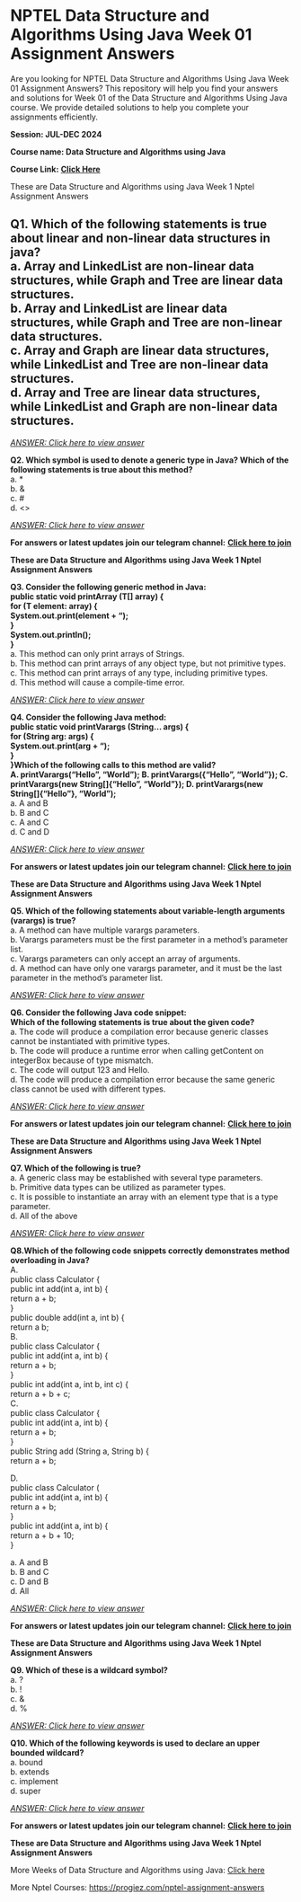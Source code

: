 # NPTEL Data Structure and Algorithms Using Java Week 01 Assignment Answers

Are you looking for NPTEL Data Structure and Algorithms Using Java Week 01 Assignment Answers? This repository will help you find your answers and solutions for Week 01 of the Data Structure and Algorithms Using Java course. We provide detailed solutions to help you complete your assignments efficiently.

**Session: JUL-DEC 2024**

**Course name: Data Structure and Algorithms using Java**

**Course Link:** [**Click Here**](https://onlinecourses.nptel.ac.in/noc24_cs96/)

These are Data Structure and Algorithms using Java Week 1 Nptel Assignment Answers


Q1. Which of the following statements is true about linear and non-linear data structures in java?\
a. Array and LinkedList are non-linear data structures, while Graph and Tree are linear data structures.\
b. Array and LinkedList are linear data structures, while Graph and Tree are non-linear data structures.\
c. Array and Graph are linear data structures, while LinkedList and Tree are non-linear data structures.\
d. Array and Tree are linear data structures, while LinkedList and Graph are non-linear data structures.<a id="dd57"></a>
-------------------------------------------------------------------------------------------------------------------------

[_ANSWER: Click here to view answer_](https://progiez.com/data-structure-and-algorithms-using-java-week-1-nptel)

**Q2. Which symbol is used to denote a generic type in Java? Which of the following statements is true about this method?**\
a. \*\
b. &\
c. #\
d. <>

[_ANSWER: Click here to view answer_](https://progiez.com/data-structure-and-algorithms-using-java-week-1-nptel)

**For answers or latest updates join our telegram channel:** [**Click here to join**](https://telegram.me/nptel_assignments)

**These are Data Structure and Algorithms using Java Week 1 Nptel Assignment Answers**

**Q3. Consider the following generic method in Java:\
public static void printArray (T\[] array) {\
for (T element: array) {\
System.out.print(element + “);\
}\
System.out.println();\
}**\
a. This method can only print arrays of Strings.\
b. This method can print arrays of any object type, but not primitive types.\
c. This method can print arrays of any type, including primitive types.\
d. This method will cause a compile-time error.

[_ANSWER: Click here to view answer_](https://progiez.com/data-structure-and-algorithms-using-java-week-1-nptel)

**Q4. Consider the following Java method:\
public static void printVarargs (String… args) {\
for (String arg: args) {\
System.out.print(arg + “);\
}\
}Which of the following calls to this method are valid?\
A. printVarargs(“Hello”, “World”); B. printVarargs({“Hello”, “World”}); C. printVarargs(new String\[]{“Hello”, “World”}); D. printVarargs(new String\[]{“Hello”}, “World”);**\
a. A and B\
b. B and C\
c. A and C\
d. C and D

[_ANSWER: Click here to view answer_](https://progiez.com/data-structure-and-algorithms-using-java-week-1-nptel)

**For answers or latest updates join our telegram channel:** [**Click here to join**](https://telegram.me/nptel_assignments)

**These are Data Structure and Algorithms using Java Week 1 Nptel Assignment Answers**

**Q5. Which of the following statements about variable-length arguments (varargs) is true?**\
a. A method can have multiple varargs parameters.\
b. Varargs parameters must be the first parameter in a method’s parameter list.\
c. Varargs parameters can only accept an array of arguments.\
d. A method can have only one varargs parameter, and it must be the last parameter in the method’s parameter list.

[_ANSWER: Click here to view answer_](https://progiez.com/data-structure-and-algorithms-using-java-week-1-nptel)

**Q6. Consider the following Java code snippet:\
Which of the following statements is true about the given code?**\
a. The code will produce a compilation error because generic classes cannot be instantiated with primitive types.\
b. The code will produce a runtime error when calling getContent on integerBox because of type mismatch.\
c. The code will output 123 and Hello.\
d. The code will produce a compilation error because the same generic class cannot be used with different types.

[_ANSWER: Click here to view answer_](https://progiez.com/data-structure-and-algorithms-using-java-week-1-nptel)

**For answers or latest updates join our telegram channel:** [**Click here to join**](https://telegram.me/nptel_assignments)

**These are Data Structure and Algorithms using Java Week 1 Nptel Assignment Answers**

**Q7. Which of the following is true?**\
a. A generic class may be established with several type parameters.\
b. Primitive data types can be utilized as parameter types.\
c. It is possible to instantiate an array with an element type that is a type parameter.\
d. All of the above

[_ANSWER: Click here to view answer_](https://progiez.com/data-structure-and-algorithms-using-java-week-1-nptel)

**Q8.Which of the following code snippets correctly demonstrates method overloading in Java?**\
A.\
public class Calculator {\
public int add(int a, int b) {\
return a + b;\
}\
public double add(int a, int b) {\
return a b;\
B.\
public class Calculator {\
public int add(int a, int b) {\
return a + b;\
}\
public int add(int a, int b, int c) {\
return a + b + c;\
C.\
public class Calculator {\
public int add(int a, int b) {\
return a + b;\
}\
public String add (String a, String b) {\
return a + b;

D.\
public class Calculator (\
public int add(int a, int b) {\
return a + b;\
}\
public int add(int a, int b) {\
return a + b + 10;\
}

a. A and B\
b. B and C\
c. D and B\
d. All

[_ANSWER: Click here to view answer_](https://progiez.com/data-structure-and-algorithms-using-java-week-1-nptel)

**For answers or latest updates join our telegram channel:** [**Click here to join**](https://telegram.me/nptel_assignments)

**These are Data Structure and Algorithms using Java Week 1 Nptel Assignment Answers**

**Q9. Which of these is a wildcard symbol?**\
a. ?\
b. !\
c. &\
d. %

[_ANSWER: Click here to view answer_](https://progiez.com/data-structure-and-algorithms-using-java-week-1-nptel)

**Q10. Which of the following keywords is used to declare an upper bounded wildcard?**\
a. bound\
b. extends\
c. implement\
d. super

[_ANSWER: Click here to view answer_](https://progiez.com/data-structure-and-algorithms-using-java-week-1-nptel)

**For answers or latest updates join our telegram channel:** [**Click here to join**](https://telegram.me/nptel_assignments)

**These are Data Structure and Algorithms using Java Week 1 Nptel Assignment Answers**

More Weeks of Data Structure and Algorithms using Java: [Click here](https://progiez.com/nptel-assignment-answers/data-structure-and-algorithms-using-java)

More Nptel Courses: <https://progiez.com/nptel-assignment-answers>
